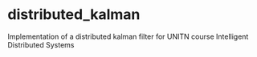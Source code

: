 # distributed_kalman
Implementation of a distributed kalman filter for UNITN course Intelligent Distributed Systems
